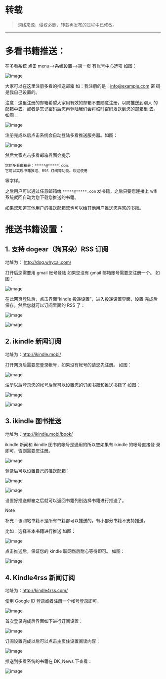 # 转载
> 网络来源，侵权必删，转载再发布的过程中已修改。

---

# 多看书籍推送：
在多看系统 点击 menu-->系统设置-->第一页 有账号中心选项 如图：

![image](https://github.com/user-attachments/assets/772e6a4d-1d8f-4995-b6c5-7446e26d6070)

大家可以在这里注册多看的推送邮箱 如：我注册的是：info@example.com 密
码是我自己设置的。

注意：这里注册的邮箱希望大家用有效的邮箱不要随意注册，以防推送到别人
的邮箱中去。或者是忘记密码后您再登陆我们会将临时密码发送到您的邮箱里
去。如图：

![image](https://github.com/user-attachments/assets/756f5e38-bab8-4e54-a3a1-f1e560d789e3)

注册完成以后点击系统会自动登陆多看推送服务器。如图：

![image](https://github.com/user-attachments/assets/05b3feea-4f3e-4b7a-8e24-94b74bdc8f33)

然后大家点击多看邮箱界面会提示
```
您的多看邮箱是：*****@*****.com.
它可以实现书籍推送、RSS 订阅等功能。欢迎使用
```
等字样。

之后用户可以通过任意邮箱给 `*****@*****.com` 发书籍，之后只要您连接上 wifi 系统就回自动为您下载您推送的书籍。

如果您知道其他用户的推送邮箱您也可以给其他用户推送您喜欢的书籍。

# 推送书籍设置：
## 1.  支持 dogear（狗耳朵）RSS 订阅
地址为： http://dog.whycai.com/

打开后您需要用 gmail 账号登陆 如果您没有 gmail 邮箱账号需要您注册一个。
如图：

![image](https://github.com/user-attachments/assets/0e95b29f-5936-450d-8422-f356e348d5f3)

在此网页登陆后，点击界面“kindle 投递设置”，进入投递设置界面，设置
完成后保存，然后您就可以订阅里面的 RSS 了：

![image](https://github.com/user-attachments/assets/11edcf18-eeb5-47e0-b930-da0c97c71b50)

![image](https://github.com/user-attachments/assets/56e6ff21-7d90-453a-be6d-c5ce298b4887)

## 2. ikindle 新闻订阅
地址为：http://ikindle.mobi/

打开网页后需要您登录帐号，如果没有帐号的请您先注册。
如图：

![image](https://github.com/user-attachments/assets/964b7d89-6350-4ca4-80de-e577fe84b863)

注册以后登录您的帐号后就可以设置您的订阅书籍和推送书籍了 如图：

![image](https://github.com/user-attachments/assets/e0d6d66a-0ddb-4090-ae8e-1d7225deaea7)

![image](https://github.com/user-attachments/assets/7cd1c5d9-3794-4e39-b762-795f9ae66688)

## 3. ikindle 图书推送
地址为：http://ikindle.mobi/book/

ikindle 新闻和 ikindle 图书的帐号是通用的所以您如果有 ikindle 的帐号直接登
录即可，否则需要您注册。

![image](https://github.com/user-attachments/assets/6c86e5cb-28aa-489d-88e2-b6e5b24e9b9d)

登录后可以设置自己的推送邮箱：

![image](https://github.com/user-attachments/assets/a61d8f51-7c72-483b-9f34-07c24aad3277)

![image](https://github.com/user-attachments/assets/b60893dd-fae9-4667-9e46-2ed16fe05d0e)

设置好推送邮箱之后就可以返回书籍列别选择书籍进行推送了。

> [!NOTE]
> 补充：该网站书籍不是所有书籍都可以推送的，有小部分书籍不支持推送。

比如：选择某本书籍进行推送 如图：

![image](https://github.com/user-attachments/assets/994b4e31-826a-4854-8f7f-c0d09ff5f87c)

点击推送后，保证您的 kindle 联网然后耐心等待即可。 如图：

![image](https://github.com/user-attachments/assets/14e27605-17ef-4a20-a7b4-142030b11c01)

## 4. Kindle4rss 新闻订阅
地址为：http://kindle4rss.com/

使用 Google ID 登录或者注册一个帐号登录即可，

![image](https://github.com/user-attachments/assets/48e133b7-4136-4420-bdbb-22f639c34dd2)

首次登录完成后界面如下进行订阅设置：

![image](https://github.com/user-attachments/assets/22474ce4-6612-4e3a-aad2-17ec7ea4e62b)

订阅设置完成以后可以点击主页住设置阅读内容：

![image](https://github.com/user-attachments/assets/2b943704-6460-4253-a16f-ea02d720766e)

推送到多看系统的书籍在 DK_News 下查看：

![image](https://github.com/user-attachments/assets/da1c0bf2-5e87-4a66-8bd0-c917134d0a5f)
